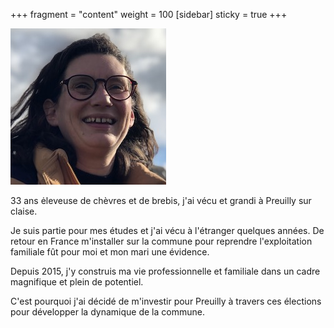 +++
fragment = "content"
weight = 100
[sidebar]
  sticky = true
+++

<img src="photo.jpg" alt="" class="img-fluid rounded-circle border text-white">

33 ans ėleveuse de chèvres et de brebis, j'ai vécu et grandi à Preuilly sur claise.

Je suis partie pour mes études et j'ai vécu à l'étranger quelques années. De retour en France m'installer sur la commune pour reprendre l'exploitation familiale fût pour moi et mon mari une évidence.

Depuis 2015, j'y construis ma vie professionnelle et familiale dans un cadre magnifique et plein de potentiel.

C'est pourquoi j'ai décidé de m'investir pour Preuilly à travers ces élections pour développer la dynamique de la commune.
